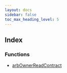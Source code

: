 ```yaml
---
layout: docs
sidebar: false
toc_max_heading_level: 5
---
```


## Index

### Functions

- [arbOwnerReadContract](functions/arbOwnerReadContract.md)
